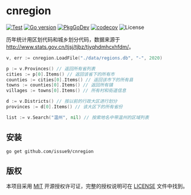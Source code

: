 # cnregion

[![Test](https://github.com/issue9/cnregion/workflows/Test/badge.svg)](https://github.com/issue9/cnregion/actions?query=workflow%3ATest)
[![Go version](https://img.shields.io/github/go-mod/go-version/issue9/cnregion)](https://golang.org)
[![PkgGoDev](https://pkg.go.dev/badge/github.com/issue9/cnregion)](https://pkg.go.dev/github.com/issue9/cnregion)
[![codecov](https://codecov.io/gh/issue9/cnregion/branch/master/graph/badge.svg)](https://codecov.io/gh/issue9/cnregion)
![License](https://img.shields.io/github/license/issue9/cnregion)

历年统计用区划代码和城乡划分代码，数据来源于 <http://www.stats.gov.cn/tjsj/tjbz/tjyqhdmhcxhfdm/>。

```go
v, err := cnregion.LoadFile("./data/regions.db", "-", 2020)

p := v.Provinces() // 返回所有省列表
cities := p[0].Items() // 返回该省下的所有市
counties := cities[0].Items() // 返回该市下的所有县
towns := counties[0].Items() // 返回所有镇
villages := towns[0].Items() // 所有村和街道信息

d := v.Districts() // 按以前的行政大区进行划分
provinces := d[0].Items() // 该大区下的所有省份

list := v.Search("温州", nil) // 按索地名中带温州的区域列表
```

## 安装

```shell
go get github.com/issue9/cnregion
```

## 版权

本项目采用 [MIT](https://opensource.org/licenses/MIT) 开源授权许可证，完整的授权说明可在 [LICENSE](LICENSE) 文件中找到。

